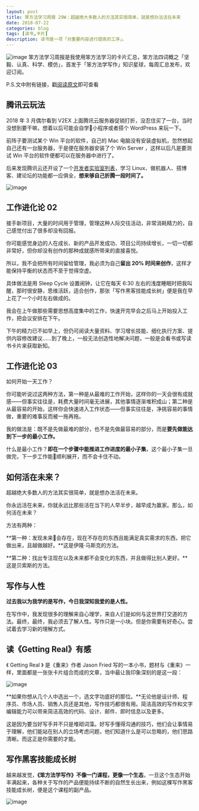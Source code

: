```yaml
---
layout: post
title: 笨方法学习周报 29W：超越绝大多数人的方法其实很简单，就是想办法活在未来
date: 2018-07-22
categories: blog
tags: [读书,卡片]
description: 读书是一项「对重要内容进行提炼的工序」。
---
```


![image](http://upload-images.jianshu.io/upload_images/32598-9d447d2c6826bb91?imageMogr2/auto-orient/strip%7CimageView2/2/w/1240)
笨方法学习周报是我使用笨方法学习的卡片汇总，笨方法四词概之「坚毅、认真、科学、模仿」，首发于「笨方法学写作」知识星球，每周汇总发布，欢迎订阅。

P.S.文中附有链接，戳[阅读原文](https://www.jianshu.com/nb/25728012)即可查看


## 腾讯云玩法

2018 年 3 月偶尔看到 V2EX 上面腾讯云服务器促销打折，没忍住买了一台，当时没想到要干嘛，想着以后可能会自学小程序或者搭个 WordPress 来玩一下。

前阵子要测试某个 Win 平台的软件，自己的 Mac 电脑没有安装虚拟机，忽然想起自己还有一台服务器，于是便在服务器安装了个 Win Server ，这样以后凡是要测试 Win 平台的软件便都可以在服务器中进行了。

后来发现腾讯云还开设了一个[开发者实验室列表](https://cloud.tencent.com/developer/labs/gallery)，学习 Linux、做机器人、搭博客、建论坛的功能都一应俱全，**想来够自己折腾一段时间了。**

![image](http://upload-images.jianshu.io/upload_images/32598-ae2e4cf5f42956a5?imageMogr2/auto-orient/strip%7CimageView2/2/w/1240)



## 工作进化论 02

接手新项目，大量的时间用于管理，管理这种人际交往活动，非常消耗精力的，自己感觉付出了很多却没有回报。

你可能感觉身边的人在成长、新的产品开发成功、项目公司持续增长，一切一切都非常好，但你却没有创作的那种成就感所带来的直接喜悦。

所以，我不会把所有时间留给管理，我必须为自己**留出 20% 时间来创作**，这样才能保持平衡的状态而不至于觉得空虚。

具体做法是用 Sleep Cycle 设置闹钟，让它在每天 6:30 左右的浅度睡眠时把我叫醒，那时很安静，思维活跃，适合创作，那张「写作黑客技能成长树」便是我在早上花了一个小时左右做成的。

我会在上午做那些需要思想高度集中的工作，快速开完早会之后马上开始投入工作，把会议安排在下午。

下午的精力已不如早上，但仍可阅读大量资料、学习增长技能、细化执行方案、提供内容修改建议……到了晚上，一般无法创造性地解决问题，一般是会看书或写读书卡片来获取新知。

## 工作进化论 03

如何开始一天工作？

你可能听说过这两种方法，第一种是从最难的工作开始，这样你的一天会很有成就感——但事实往往是，耗费大量时间毫无进展，其他事情逐渐堆积成山；第二种是从最容易的开始，这样你会快速进入工作状态——但事实往往是，净挑容易的事情做，重要的难事反而被一拖再拖。

我的做法是：既不是先做最难的部分，也不是先做最容易的部分，而是**要先做能达到下一步的最小工作。**

什么是最小工作？**即在一个步骤中能推进工作进度的最小子集**，这个最小子集一旦做完，下一步工作能顺利展开，而不会卡住不动。

## 如何活在未来？

超越绝大多数人的方法其实很简单，就是想办法活在未来。

你永远活在未来，你就永远比那些活在当下的人早半步，越早成为赢家。那么，如何活在未来？

方法有两种：

**第一种：发现未来会存在，现在不存在的东西且能满足真实需求的东西，把它做出来，且越做越好。**这是伊隆·马斯克的方法。

**第二种：找出专注现在以及未来都不会变化的东西，并且做得比别人更好。**这是贝索斯的方法。

## 写作与人性

**过去我以为我学的是写作，今日我深知我爱的是人性。**

在写作中，我发现很多的理解来自心理学，来自人们是如何与这世界打交道的方法。最终，最终，我必须去了解人性。写作只是一小块。但是你需要有好奇心。尝试着去学习新的理解方式。

## 读《Getting Real》有感

《 Getting Real 》 是《重来》作者 Jason Fried 写的一本小书，题材与《重来》一样，里面都是一张张卡片组合而成的文章，当中最让我印象深刻的是这一段：

![image](http://upload-images.jianshu.io/upload_images/32598-d2c8d34ebaa7b1a1?imageMogr2/auto-orient/strip%7CimageView2/2/w/1240)

**如果你想从几个人中选出一个，选文字功底好的那位。**无论他是设计师、程序员、市场人员、销售人员还是其他，写作技巧都很有用。简洁高效的写作和文字编辑能力可以带来简洁高效的代码、设计、邮件、即时信息以及更多。

这是因为要当好写手并不只是堆砌词藻。好写手懂得沟通的技巧，他们会让事情易于理解，他们能站在别人的立场考虑问题，他们知道什么是可以忽略的，他们思路清晰。而这正是你需要的才能。


## 写作黑客技能成长树

越来越发觉，**《笨方法学写作》不像一门课程，更像一个生态**，一旦这个生态开始丰满起来，各种关于写作的产品便能持续不断的自然生长出来，例如这棵写作黑客技能成长树，便是这个课程的副产品。

![image](http://upload-images.jianshu.io/upload_images/32598-1df1bb5b45c813a6?imageMogr2/auto-orient/strip%7CimageView2/2/w/1240)

